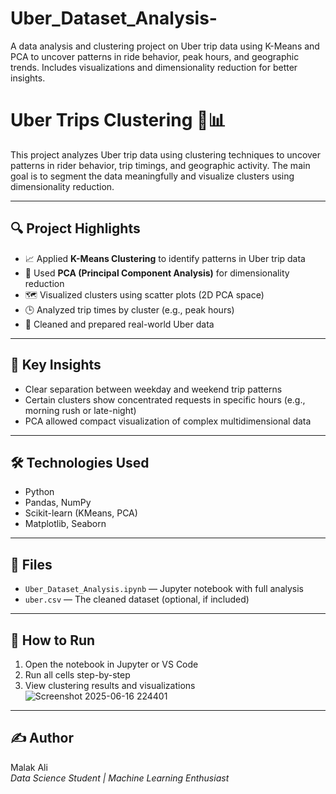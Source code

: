 # Uber_Dataset_Analysis-
A data analysis and clustering project on Uber trip data using K-Means and PCA to uncover patterns in ride behavior, peak hours, and geographic trends. Includes visualizations and dimensionality reduction for better insights.

# Uber Trips Clustering 🚕📊

This project analyzes Uber trip data using clustering techniques to uncover patterns in rider behavior, trip timings, and geographic activity. The main goal is to segment the data meaningfully and visualize clusters using dimensionality reduction.

---

## 🔍 Project Highlights

- 📈 Applied **K-Means Clustering** to identify patterns in Uber trip data
- 🧠 Used **PCA (Principal Component Analysis)** for dimensionality reduction
- 🗺️ Visualized clusters using scatter plots (2D PCA space)
- 🕒 Analyzed trip times by cluster (e.g., peak hours)
- 🧹 Cleaned and prepared real-world Uber data

---

## 🧪 Key Insights

- Clear separation between weekday and weekend trip patterns
- Certain clusters show concentrated requests in specific hours (e.g., morning rush or late-night)
- PCA allowed compact visualization of complex multidimensional data

---

## 🛠️ Technologies Used

- Python
- Pandas, NumPy
- Scikit-learn (KMeans, PCA)
- Matplotlib, Seaborn

---

## 📁 Files

- `Uber_Dataset_Analysis.ipynb` — Jupyter notebook with full analysis
- `uber.csv` — The cleaned dataset (optional, if included)

---

## 🚀 How to Run

1. Open the notebook in Jupyter or VS Code
2. Run all cells step-by-step
3. View clustering results and visualizations
![Screenshot 2025-06-16 224401](https://github.com/user-attachments/assets/a38dbbe1-0ca0-4852-bf0f-636b2d197984)

---

## ✍️ Author

Malak Ali  
_Data Science Student | Machine Learning Enthusiast_

